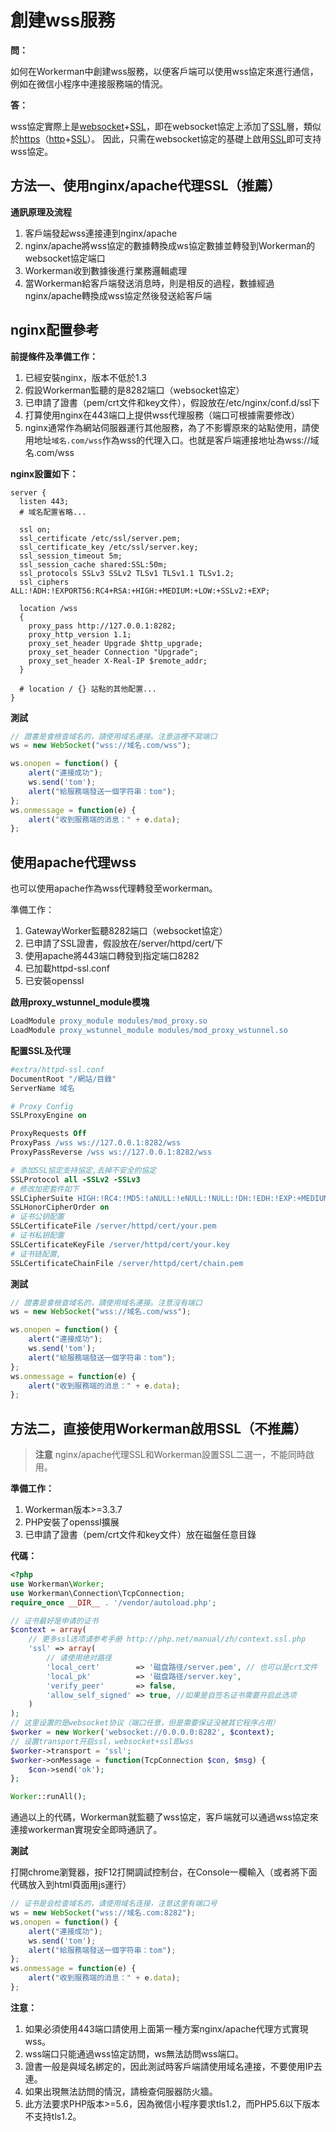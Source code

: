 # 創建wss服務

**問：**

如何在Workerman中創建wss服務，以便客戶端可以使用wss協定來進行通信，例如在微信小程序中連接服務端的情況。

**答：**

wss協定實際上是[websocket](https://baike.baidu.com/item/WebSocket)+[SSL](https://baike.baidu.com/item/ssl)，即在websocket協定上添加了[SSL](https://baike.baidu.com/item/ssl)層，類似於[https](https://baike.baidu.com/item/https)（[http](https://baike.baidu.com/item/http)+[SSL](https://baike.baidu.com/item/ssl)）。
因此，只需在websocket協定的基礎上啟用[SSL](https://baike.baidu.com/item/ssl)即可支持wss協定。

## 方法一、使用nginx/apache代理SSL（推薦）

**通訊原理及流程**

1. 客戶端發起wss連接連到nginx/apache
2. nginx/apache將wss協定的數據轉換成ws協定數據並轉發到Workerman的websocket協定端口
3. Workerman收到數據後進行業務邏輯處理
4. 當Workerman給客戶端發送消息時，則是相反的過程，數據經過nginx/apache轉換成wss協定然後發送給客戶端

## nginx配置參考

**前提條件及準備工作：**

1. 已經安裝nginx，版本不低於1.3
2. 假設Workerman監聽的是8282端口（websocket協定）
3. 已申請了證書（pem/crt文件和key文件），假設放在/etc/nginx/conf.d/ssl下
4. 打算使用nginx在443端口上提供wss代理服務（端口可根據需要修改）
5. nginx通常作為網站伺服器運行其他服務，為了不影響原來的站點使用，請使用地址`域名.com/wss`作為wss的代理入口。也就是客戶端連接地址為wss://域名.com/wss

**nginx設置如下：**
```nginx
server {
  listen 443;
  # 域名配置省略...

  ssl on;
  ssl_certificate /etc/ssl/server.pem;
  ssl_certificate_key /etc/ssl/server.key;
  ssl_session_timeout 5m;
  ssl_session_cache shared:SSL:50m;
  ssl_protocols SSLv3 SSLv2 TLSv1 TLSv1.1 TLSv1.2;
  ssl_ciphers ALL:!ADH:!EXPORT56:RC4+RSA:+HIGH:+MEDIUM:+LOW:+SSLv2:+EXP;

  location /wss
  {
    proxy_pass http://127.0.0.1:8282;
    proxy_http_version 1.1;
    proxy_set_header Upgrade $http_upgrade;
    proxy_set_header Connection "Upgrade";
    proxy_set_header X-Real-IP $remote_addr;
  }
  
  # location / {} 站點的其他配置...
}
```

**測試**
```javascript
// 證書是會檢查域名的，請使用域名連接。注意這裡不寫端口
ws = new WebSocket("wss://域名.com/wss");

ws.onopen = function() {
    alert("連接成功");
    ws.send('tom');
    alert("給服務端發送一個字符串：tom");
};
ws.onmessage = function(e) {
    alert("收到服務端的消息：" + e.data);
};
```

## 使用apache代理wss

也可以使用apache作為wss代理轉發至workerman。

準備工作：

1. GatewayWorker監聽8282端口（websocket協定）
2. 已申請了SSL證書，假設放在/server/httpd/cert/下
3. 使用apache將443端口轉發到指定端口8282
4. 已加載httpd-ssl.conf
5. 已安裝openssl

**啟用proxy_wstunnel_module模塊**
```apache
LoadModule proxy_module modules/mod_proxy.so
LoadModule proxy_wstunnel_module modules/mod_proxy_wstunnel.so
```

**配置SSL及代理**
```apache
#extra/httpd-ssl.conf
DocumentRoot "/網站/目錄"
ServerName 域名

# Proxy Config
SSLProxyEngine on

ProxyRequests Off
ProxyPass /wss ws://127.0.0.1:8282/wss
ProxyPassReverse /wss ws://127.0.0.1:8282/wss

# 添加SSL協定支持協定,去掉不安全的協定
SSLProtocol all -SSLv2 -SSLv3
# 修改加密套件如下
SSLCipherSuite HIGH:!RC4:!MD5:!aNULL:!eNULL:!NULL:!DH:!EDH:!EXP:+MEDIUM
SSLHonorCipherOrder on
# 证书公钥配置
SSLCertificateFile /server/httpd/cert/your.pem
# 证书私钥配置
SSLCertificateKeyFile /server/httpd/cert/your.key
# 证书链配置,
SSLCertificateChainFile /server/httpd/cert/chain.pem
```

**測試**
```javascript
// 證書是會檢查域名的，請使用域名連接。注意沒有端口
ws = new WebSocket("wss://域名.com/wss");

ws.onopen = function() {
    alert("連接成功");
    ws.send('tom');
    alert("給服務端發送一個字符串：tom");
};
ws.onmessage = function(e) {
    alert("收到服務端的消息：" + e.data);
};
```

## 方法二，直接使用Workerman啟用SSL（不推薦）

> **注意**
> nginx/apache代理SSL和Workerman設置SSL二選一，不能同時啟用。

**準備工作：**

1. Workerman版本>=3.3.7
2. PHP安裝了openssl擴展
3. 已申請了證書（pem/crt文件和key文件）放在磁盤任意目錄

**代碼：**
```php
<?php
use Workerman\Worker;
use Workerman\Connection\TcpConnection;
require_once __DIR__ . '/vendor/autoload.php';

// 证书最好是申请的证书
$context = array(
    // 更多ssl选项请参考手册 http://php.net/manual/zh/context.ssl.php
    'ssl' => array(
        // 请使用绝对路径
        'local_cert'        => '磁盘路径/server.pem', // 也可以是crt文件
        'local_pk'          => '磁盘路径/server.key',
        'verify_peer'       => false,
        'allow_self_signed' => true, //如果是自签名证书需要开启此选项
    )
);
// 这里设置的是websocket协议（端口任意，但是需要保证没被其它程序占用）
$worker = new Worker('websocket://0.0.0.0:8282', $context);
// 设置transport开启ssl，websocket+ssl即wss
$worker->transport = 'ssl';
$worker->onMessage = function(TcpConnection $con, $msg) {
    $con->send('ok');
};

Worker::runAll();
```

通過以上的代碼，Workerman就監聽了wss協定，客戶端就可以通過wss協定來連接workerman實現安全即時通訊了。

**測試**

打開chrome瀏覽器，按F12打開調試控制台，在Console一欄輸入（或者將下面代碼放入到html頁面用js運行）

```javascript
// 证书是会检查域名的，请使用域名连接，注意这里有端口号
ws = new WebSocket("wss://域名.com:8282");
ws.onopen = function() {
    alert("連接成功");
    ws.send('tom');
    alert("給服務端發送一個字符串：tom");
};
ws.onmessage = function(e) {
    alert("收到服務端的消息：" + e.data);
};
```

**注意：**

1. 如果必須使用443端口請使用上面第一種方案nginx/apache代理方式實現wss。
2. wss端口只能通過wss協定訪問，ws無法訪問wss端口。
3. 證書一般是與域名綁定的，因此測試時客戶端請使用域名連接，不要使用IP去連。
4. 如果出現無法訪問的情況，請檢查伺服器防火牆。
5. 此方法要求PHP版本>=5.6，因為微信小程序要求tls1.2，而PHP5.6以下版本不支持tls1.2。
